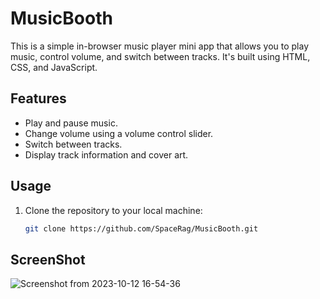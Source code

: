 # MusicBooth

This is a simple in-browser music player mini app that allows you to play music, control volume, and switch between tracks. It's built using HTML, CSS, and JavaScript.

## Features

- Play and pause music.
- Change volume using a volume control slider.
- Switch between tracks.
- Display track information and cover art.

## Usage

1. Clone the repository to your local machine:

   ```bash
   git clone https://github.com/SpaceRag/MusicBooth.git


## ScreenShot 
![Screenshot from 2023-10-12 16-54-36](https://github.com/SpaceRag/MusicBooth/assets/123640951/12e8162a-cf7e-4425-b0b4-f7ef0eaef023)
